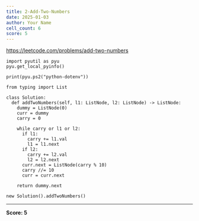 ```yaml
---
title: 2-Add-Two-Numbers
date: 2025-01-03
author: Your Name
cell_count: 6
score: 5
---
```


https://leetcode.com/problems/add-two-numbers


```
import pyutil as pyu
pyu.get_local_pyinfo()
```


```
print(pyu.ps2("python-dotenv"))
```


```
from typing import List
```


```
class Solution:
  def addTwoNumbers(self, l1: ListNode, l2: ListNode) -> ListNode:
    dummy = ListNode(0)
    curr = dummy
    carry = 0

    while carry or l1 or l2:
      if l1:
        carry += l1.val
        l1 = l1.next
      if l2:
        carry += l2.val
        l2 = l2.next
      curr.next = ListNode(carry % 10)
      carry //= 10
      curr = curr.next

    return dummy.next
```


```
new Solution().addTwoNumbers()
```


---
**Score: 5**